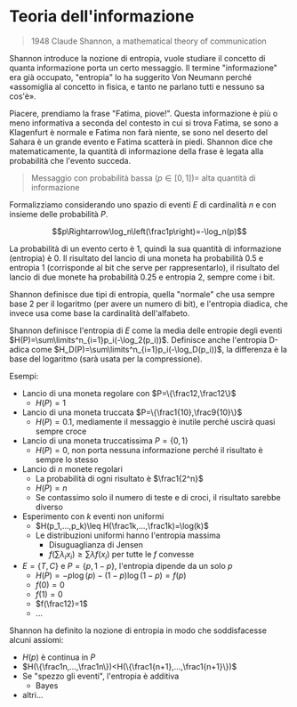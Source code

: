 # Teoria dell'informazione

> 1948 Claude Shannon, a mathematical theory of communication

Shannon introduce la nozione di entropia, vuole studiare il concetto di quanta informazione porta un certo messaggio. Il termine "informazione" era già occupato, "entropia" lo ha suggerito Von Neumann perché «assomiglia al concetto in fisica, e tanto ne parlano tutti e nessuno sa cos'è».

Piacere, prendiamo la frase "Fatima, piove!". Questa informazione è più o meno informativa a seconda del contesto in cui si trova Fatima, se sono a Klagenfurt è normale e Fatima non farà niente, se sono nel deserto del Sahara è un grande evento e Fatima scatterà in piedi.
Shannon dice che matematicamente, la quantità di informazione della frase è legata alla probabilità che l'evento succeda.

> Messaggio con probabilità bassa ($p\in[0,1]$)= alta quantità di informazione

Formalizziamo considerando uno spazio di eventi $E$ di cardinalità $n$ e con insieme delle probabilità $P$.

$$p\Rightarrow\log_n\left(\frac1p\right)=-\log_n(p)$$

La probabilità di un evento certo è 1, quindi la sua quantità di informazione (entropia) è 0. Il risultato del lancio di una moneta ha probabilità 0.5 e entropia 1 (corrisponde al bit che serve per rappresentarlo), il risultato del lancio di due monete ha probabilità 0.25 e entropia 2, sempre come i bit.

Shannon definisce due tipi di entropia, quella "normale" che usa sempre base 2 per il logaritmo (per avere un numero di bit), e l'entropia diadica, che invece usa come base la cardinalità dell'alfabeto.

Shannon definisce l'entropia di $E$ come la media delle entropie degli eventi $H(P)=\sum\limits^n_{i=1}p_i(-\log_2(p_i))$.
Definisce anche l'entropia D-adica come $H_D(P)=\sum\limits^n_{i=1}p_i(-\log_D(p_i))$, la differenza è la base del logaritmo (sarà usata per la compressione).

Esempi:
* Lancio di una moneta regolare con $P=\{\frac12,\frac12\}$
  * $H(P)=1$
* Lancio di una moneta truccata $P=\{\frac1{10},\frac9{10}\}$
  * $H(P)=0.1$, mediamente il messaggio è inutile perché uscirà quasi sempre croce
* Lancio di una moneta truccatissima $P=\{0,1\}$
  * $H(P)=0$, non porta nessuna informazione perché il risultato è sempre lo stesso
* Lancio di $n$ monete regolari
  * La probabilità di ogni risultato è $\frac1{2^n}$
  * $H(P)=n$
  * Se contassimo solo il numero di teste e di croci, il risultato sarebbe diverso
* Esperimento con $k$ eventi non uniformi
  * $H(p_1,...,p_k)\leq H(\frac1k,...,\frac1k)=\log(k)$
  * Le distribuzioni uniformi hanno l'entropia massima
    * Disuguaglianza di Jensen
    * $f(\sum \lambda_ix_i)\geq\sum\lambda f(x_i)$ per tutte le $f$ convesse
* $E=\{T,C\}$ e $P=\{p,1-p\}$, l'entropia dipende da un solo $p$
  * $H(P)=-p\log(p)-(1-p)\log(1-p)=f(p)$
  * $f(0)=0$
  * $f(1)=0$
  * $f(\frac12)=1$
  * ...

Shannon ha definito la nozione di entropia in modo che soddisfacesse alcuni assiomi:
* $H(p)$ è continua in $P$
* $H(\{\frac1n,...,\frac1n\})<H(\{\frac1{n+1},...,\frac1{n+1}\})$
* Se "spezzo gli eventi", l'entropia è additiva
  * Bayes
* altri...